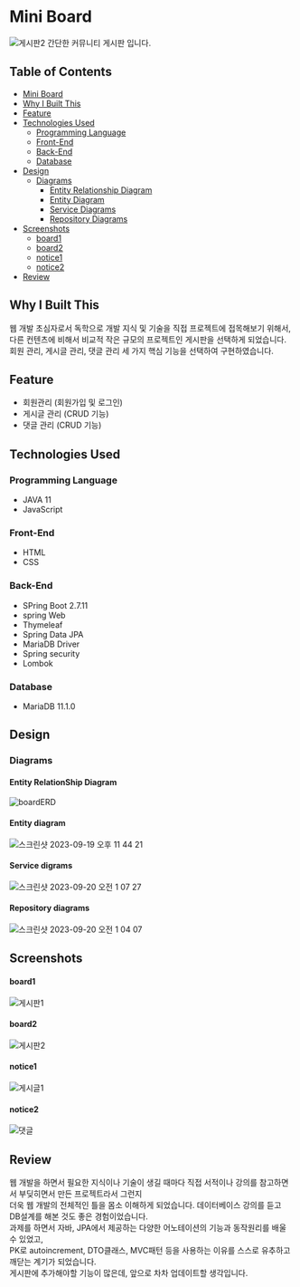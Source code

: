 # Mini Board
![게시판2](https://github.com/spew11/Board/assets/95565246/79d2f177-c8b7-4a15-8982-f5b4667a212e)
간단한 커뮤니티 게시판 입니다.

## Table of Contents
- [Mini Board](#mini-board)
- [Why I Built This](#why-i-built-this)
- [Feature](#feature)
- [Technologies Used](#technologies-used)
  - [Programming Language](#programming-language)
  - [Front-End](#front-end)
  - [Back-End](#back-end)
  - [Database](#database)
- [Design](#design)
  - [Diagrams](#diagrams)
    - [Entity Relationship Diagram](#entity-relationship-diagram)
    - [Entity Diagram](#entity-diagram)
    - [Service Diagrams](#service-diagrams)
    - [Repository Diagrams](#repository-diagrams)
- [Screenshots](#screenshots)
  - [board1](#board1)
  - [board2](#board2)
  - [notice1](#notice1)
  - [notice2](#notice2)
- [Review](#review)

## Why I Built This
웹 개발 초심자로서 독학으로 개발 지식 및 기술을 직접 프로젝트에 접목해보기 위해서,  
다른 컨텐츠에 비해서 비교적 작은 규모의 프로젝트인 게시판을 선택하게 되었습니다.  
회원 관리, 게시글 관리, 댓글 관리 세 가지 핵심 기능을 선택하여 구현하였습니다.

## Feature
- 회원관리 (회원가입 및 로그인)
- 게시글 관리 (CRUD 기능)
- 댓글 관리 (CRUD 기능)

## Technologies Used
### Programming Language
- JAVA 11
- JavaScript
### Front-End
- HTML
- CSS
### Back-End
- SPring Boot 2.7.11
- spring Web
- Thymeleaf
- Spring Data JPA
- MariaDB Driver
- Spring security
- Lombok
### Database
- MariaDB 11.1.0
## Design
### Diagrams
#### Entity RelationShip Diagram
![boardERD](https://github.com/spew11/Board/assets/95565246/ec1dd78e-9dde-409e-8776-4710c910ef03)
#### Entity diagram
![스크린샷 2023-09-19 오후 11 44 21](https://github.com/spew11/Board/assets/95565246/eb76b7a1-ad2a-4789-bbc5-ed8f41c3aae2)
#### Service digrams
![스크린샷 2023-09-20 오전 1 07 27](https://github.com/spew11/Board/assets/95565246/1a088e75-e8b4-45e0-a212-c49207dd44c9)
#### Repository diagrams
![스크린샷 2023-09-20 오전 1 04 07](https://github.com/spew11/Board/assets/95565246/968c89db-b3a1-42c3-a40a-d805756812c5)
## Screenshots
#### board1
![게시판1](https://github.com/spew11/Board/assets/95565246/246b7248-1703-4661-9e50-7de29c52a469)
#### board2
![게시판2](https://github.com/spew11/Board/assets/95565246/216abe1c-9e4e-4d68-8de4-2b149382e4b1)
#### notice1
![게시글1](https://github.com/spew11/Board/assets/95565246/d60eb445-ca12-46fd-8dab-486e18d50fa5)
#### notice2
![댓글](https://github.com/spew11/Board/assets/95565246/d1299eb7-780a-4e0d-bc27-a0c74dc94a48)

## Review
웹 개발을 하면서 필요한 지식이나 기술이 생길 때마다 직접 서적이나 강의를 참고하면서 부딪히면서 만든 프로젝트라서 그런지   
더욱 웹 개발의 전체적인 틀을 몸소 이해하게 되었습니다. 데이터베이스 강의를 듣고 DB설계를 해본 것도 좋은 경험이었습니다.  
과제를 하면서 자바, JPA에서 제공하는 다양한 어노테이션의 기능과 동작원리를 배울 수 있었고,  
PK로 autoincrement, DTO클래스, MVC패턴 등을 사용하는 이유를 스스로 유추하고 깨닫는 계기가 되었습니다.  
게시판에 추가해야할 기능이 많은데, 앞으로 차차 업데이트할 생각입니다.
